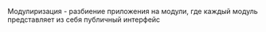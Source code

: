 Модулиризация - разбиение приложения на модули, где каждый модуль представляет из себя публичный интерфейс
